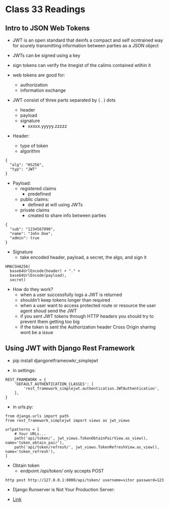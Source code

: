 # Class 33 Readings

## Intro to JSON Web Tokens

- JWT is an open standard that deinfs a compact and self ocntrained way for scurely transmitting information between parties as a JSON object
- JWTs can be signed using a key
- sign tokens can verify the itnegist of the calims contained wtihin it

- web tokens are good for:
  - authorization
  - information exchange

- JWT consist of three parts separated by ( . ) dots
  - header
  - payload
  - signature
    - xxxxx.yyyyy.zzzzz

- Header:
  - type of token 
  - algorithm

```{python}
{
  "alg": "HS256",
  "typ": "JWT"
}
```

- Payload:
  - registered claims
    - predefined
  - public claims:
    - defined at will using JWTs
  - private claims
    - created to share info between parties

```{python}
{
  "sub": "1234567890",
  "name": "John Doe",
  "admin": true
}
```

- Signature
  - take encoded header, payload, a secret, the algo, and sign it

```{python}
HMACSHA256(
  base64UrlEncode(header) + "." +
  base64UrlEncode(payload),
  secret)
```

- How do they work?
  - when a user successfully logs a JWT is returned
  - shouldn't keep tokens longer than required
  - when a user want to access protected route or resource the user agent shoud send the JWT 
  - if you sent JWT tokens through HTTP headers you should try to prevent them getting too big 
  - if the token is sent the Authorization header Cross Origin sharing wont be a issue

## Using JWT with Django Rest Framework

- pip install djangoretframeowkr_simplejwt

- in settings:

```{python}
REST_FRAMEWORK = {
    'DEFAULT_AUTHENTICATION_CLASSES': [
        'rest_framework_simplejwt.authentication.JWTAuthentication',
    ],
}
```

- in urls.py:

```{python}
from django.urls import path
from rest_framework_simplejwt import views as jwt_views

urlpatterns = [
    # Your URLs...
    path('api/token/', jwt_views.TokenObtainPairView.as_view(), name='token_obtain_pair'),
    path('api/token/refresh/', jwt_views.TokenRefreshView.as_view(), name='token_refresh'),
]
```

- Obtain token
  - endpoint */api/token/* only accepts POST 

```{python}
http post http://127.0.0.1:8000/api/token/ username=vitor password=123
```

- Django Runserver is Not Your Production Server:

- [Link](https://vsupalov.com/django-runserver-in-production/)